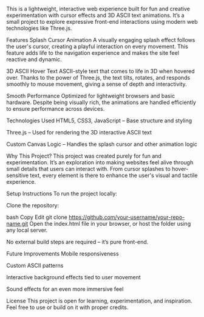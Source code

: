This is a lightweight, interactive web experience built for fun and creative experimentation with cursor effects and 3D ASCII text animations. It’s a small project to explore expressive front-end interactions using modern web technologies like Three.js.

Features
Splash Cursor Animation
A visually engaging splash effect follows the user's cursor, creating a playful interaction on every movement. This feature adds life to the navigation experience and makes the site feel reactive and dynamic.

3D ASCII Hover Text
ASCII-style text that comes to life in 3D when hovered over. Thanks to the power of Three.js, the text tilts, rotates, and responds smoothly to mouse movement, giving a sense of depth and interactivity.

Smooth Performance
Optimized for lightweight browsers and basic hardware. Despite being visually rich, the animations are handled efficiently to ensure performance across devices.

Technologies Used
HTML5, CSS3, JavaScript – Base structure and styling

Three.js – Used for rendering the 3D interactive ASCII text

Custom Canvas Logic – Handles the splash cursor and other animation logic

Why This Project?
This project was created purely for fun and experimentation. It’s an exploration into making websites feel alive through small details that users can interact with. From cursor splashes to hover-sensitive text, every element is there to enhance the user's visual and tactile experience.

Setup Instructions
To run the project locally:

Clone the repository:

bash
Copy
Edit
git clone https://github.com/your-username/your-repo-name.git
Open the index.html file in your browser, or host the folder using any local server.

No external build steps are required – it’s pure front-end.

Future Improvements
Mobile responsiveness

Custom ASCII patterns

Interactive background effects tied to user movement

Sound effects for an even more immersive feel

License
This project is open for learning, experimentation, and inspiration. Feel free to use or build on it with proper credits.
